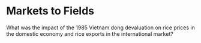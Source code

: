 # Markets to Fields
 What was the impact of the 1985 Vietnam dong devaluation on rice prices in the domestic economy and rice exports in the international market?
